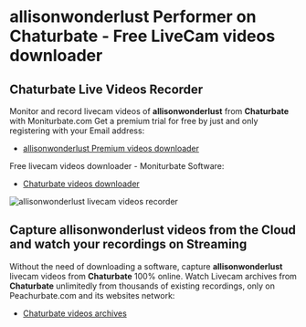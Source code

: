 # allisonwonderlust Performer on Chaturbate - Free LiveCam videos downloader

## Chaturbate Live Videos Recorder

Monitor and record livecam videos of **allisonwonderlust** from **Chaturbate** with Moniturbate.com
Get a premium trial for free by just and only registering with your Email address:
* [allisonwonderlust Premium videos downloader](https://moniturbate.com/request-demo-licence-key.html)

Free livecam videos downloader - Moniturbate Software:
* [Chaturbate videos downloader](https://moniturbate.com/moniturbate-download-software.html)

![allisonwonderlust livecam videos recorder](https://peachurnet.com/templates/moniturbate-software.png)


## Capture allisonwonderlust videos from the Cloud and watch your recordings on Streaming

Without the need of downloading a software, capture **allisonwonderlust** livecam videos from **Chaturbate** 100% online.
Watch Livecam archives from **Chaturbate** unlimitedly from thousands of existing recordings, only on Peachurbate.com and its websites network:
* [Chaturbate videos archives](https://peachurnet.com/)